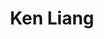 ---
layout: people
hidden: true
title: Ken Liang
name: Ken Liang
student_id: r01922085
status: graduated
program: Master student
entry_year: 2012
exit_year: 2014
link: false
external_url: 
image: /people/images/Ken_Liang.jpg
research_interests: 
brief: 
---